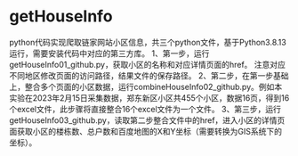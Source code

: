 # getHouseInfo
python代码实现爬取链家网站小区信息，共三个python文件，基于Python3.8.13运行，需要安装代码中对应的第三方库。
1、第一步，运行getHouseInfo01_github.py，获取小区的名称和对应详情页面的href。
注意对应不同地区修改页面的访问路径，结果文件的保存路径。
2、第二步，在第一步基础上，整合多个页面的小区数据，运行combineHouseInfo02_github.py。例如本实验在2023年2月15日采集数据，郑东新区小区共455个小区，数据16页，得到16个excel文件，此步骤将直接整合16个excel文件为一个文件。
3、第三步，运行getHouseInfo03_github.py，读取第二步整合文件中的href，进入小区的详情页面获取小区的楼栋数、总户数和百度地图的X和Y坐标（需要转换为GIS系统下的坐标）。
